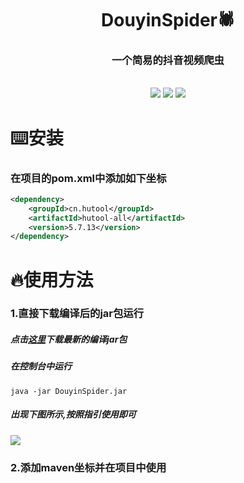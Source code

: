 <center>
<h1>DouyinSpider🕷️</h1>
<h3>一个简易的抖音视频爬虫</h3>
<br>
</center>
<center>
<img src="https://img.shields.io/badge/licence-MIT-brightgreen?style=for-the-badge">
<img src="https://img.shields.io/badge/JDK-8+-blue?style=for-the-badge">
<img src="https://img.shields.io/badge/version-0.1.0-red?style=for-the-badge">
</center>


# ⌨️安装

### 在项目的pom.xml中添加如下坐标

```xml
<dependency>
    <groupId>cn.hutool</groupId>
    <artifactId>hutool-all</artifactId>
    <version>5.7.13</version>
</dependency>
```





# 🔥使用方法

### 1.直接下载编译后的jar包运行

##### 点击<a href="1">这里</a>下载最新的编译jar包

##### 在控制台中运行

```shell
java -jar DouyinSpider.jar
```

##### 出现下图所示,按照指引使用即可

<img src="https://camo.githubusercontent.com/d859a2678f01d6a45aead6556e0f032e7edb653591e230111fadd648005cacd7/68747470733a2f2f63646e2e6a7364656c6976722e6e65742f67682f6c6f6f6c792f6875746f6f6c2d736974652f696d616765732f6c6f676f2e6a7067">





### 2.添加maven坐标并在项目中使用

